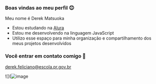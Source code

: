 ### Boas vindas ao meu perfil 😊

Meu nome é Derek Matsuoka

- Estou estudando na [Alura](https://www.alura.com.br)
- Estou me desenvolvendo na linguagem JavaScript
- Utilizo esse espaço para minha organização e compartilhamento dos meus projetos desenvolvidos

### Você entrar em contato comigo 📨

derek.feliciano@escola.pr.gov.br

![](![image](https://github.com/user-attachments/assets/1fc801a7-69af-4703-9fa9-6f92e56b6349)
